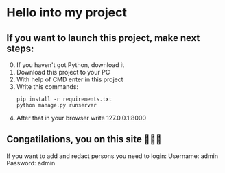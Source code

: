 # Hello into my project
## If you want to launch this project, make next steps:
0. If you haven't got Python, download it
1. Download this project to your PC
2. With help of CMD enter in this project
3. Write this commands:
   ```
   pip install -r requirements.txt
   python manage.py runserver
   ```
5. After that in your browser write 127.0.0.1:8000

## Congatilations, you on this site 🎉🎉🎉

If you want to add and redact persons you need to login:
Username: admin
Password: admin
